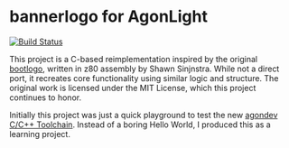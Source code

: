 # bannerlogo for AgonLight
[![Build Status](https://github.com/coffeemuse/bannerlogo/actions/workflows/main.yml/badge.svg)](https://github.com/coffeemuse/bannerlogo/actions)

This project is a C-based reimplementation inspired by the original [bootlogo](https://github.com/sijnstra/agon-projects/tree/main/bootlogo), written in z80 assembly by Shawn Sinjnstra. While not a direct port, it recreates core functionality using similar logic and structure. The original work is licensed under the MIT License, which this project continues to honor.

Initially this project was just a quick playground to test the new [agondev C/C++ Toolchain](https://github.com/AgonPlatform/agondev). Instead of a boring Hello World, I produced this as a learning project.